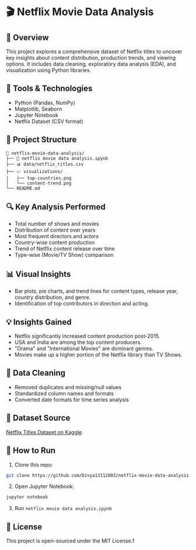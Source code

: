 # 🎬 Netflix Movie Data Analysis

## 📌 Overview
This project explores a comprehensive dataset of Netflix titles to uncover key insights about content distribution, production trends, and viewing options.
It includes data cleaning, exploratory data analysis (EDA), and visualization using Python libraries.

## 🧰 Tools & Technologies
- Python (Pandas, NumPy)
- Matplotlib, Seaborn
- Jupyter Notebook
- Netflix Dataset (CSV format)

## 📁 Project Structure
```
📂 netflix-movie-data-analysis/
├── 📒 netflix movie data analysis.ipynb
├── 📊 data/netflix_titles.csv
├── 📈 visualizations/
│   ├── top-countries.png
│   └── content-trend.png
└── README.md
```

## 🔍 Key Analysis Performed
- Total number of shows and movies
- Distribution of content over years
- Most frequent directors and actors
- Country-wise content production
- Trend of Netflix content release over time
- Type-wise (Movie/TV Show) comparison

## 📊 Visual Insights
- Bar plots, pie charts, and trend lines for content types, release year, country distribution, and genre.
- Identification of top contributors in direction and acting.

## 💡 Insights Gained
- Netflix significantly increased content production post-2015.
- USA and India are among the top content producers.
- "Drama" and "International Movies" are dominant genres.
- Movies make up a higher portion of the Netflix library than TV Shows.

## 🧼 Data Cleaning
- Removed duplicates and missing/null values
- Standardized column names and formats
- Converted date formats for time series analysis

## 📎 Dataset Source
[Netflix Titles Dataset on Kaggle](https://www.kaggle.com/datasets/shivamb/netflix-shows)

## 📌 How to Run
1. Clone this repo:
```bash
git clone https://github.com/Divya13112003/netflix-movie-data-analysis.git
```
2. Open Jupyter Notebook:
```bash
jupyter notebook
```
3. Run `netflix movie data analysis.ipynb`

## 📃 License
This project is open-sourced under the MIT License.f


